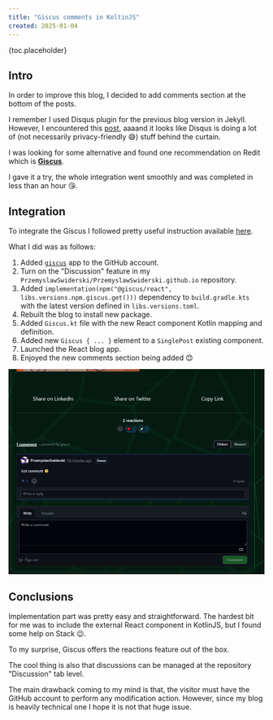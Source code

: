```yaml
---
title: "Giscus comments in KoltinJS"
created: 2025-01-04
---
```


{toc.placeholder}

## Intro

In order to improve this blog, I decided to add comments section at the bottom of the posts.

I remember I used Disqus plugin for the previous blog version in Jekyll.
However, I encountered this [post](https://donw.io/post/github-comments/), aaaand
it looks like Disqus is doing a lot of (not necessarily privacy-friendly 😅) stuff behind the curtain.

I was looking for some alternative and found one recommendation on Redit which is
**[Giscus](https://github.com/giscus/)**.

I gave it a try, the whole integration went smoothly and was completed in less than an hour 😘.

## Integration

To integrate the Giscus I followed pretty useful instruction available [here](https://giscus.app/).

What I did was as follows:

1. Added [`giscus`](https://github.com/apps/giscus) app to the GitHub account.
2. Turn on the "Discussion" feature in my `PrzemyslawSwiderski/PrzemyslawSwiderski.github.io` repository.
3. Added `implementation(npm("@giscus/react", libs.versions.npm.giscus.get()))` dependency to `build.gradle.kts` with
   the latest version defined in `libs.versions.toml`.
4. Rebuilt the blog to install new package.
5. Added `Giscus.kt` file with the new React component Kotlin mapping and definition.
6. Added new `Giscus { ... }` element to a `SinglePost` existing component.
7. Launched the React blog app.
8. Enjoyed the new comments section being added 😊

![Comments](giscus-test-comment.png)

## Conclusions

Implementation part was pretty easy and straightforward.
The hardest bit for me was to include the external React component in KotlinJS, but I found some help on Stack 😉.

To my surprise, Giscus offers the reactions feature out of the box.

The cool thing is also that discussions can be managed at the repository "Discussion" tab level.

The main drawback coming to my mind is that, the visitor must have the GitHub account to perform any
modification action. However, since my blog is heavily technical one I hope it is not that huge issue.  
